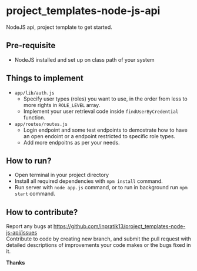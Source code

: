 # project_templates-node-js-api
NodeJS api, project template to get started.


## Pre-requisite
* NodeJS installed and set up on class path of your system

## Things to implement
* `app/lib/auth.js`
  * Specify user types (roles) you want to use, in the order from less to more rights in `ROLE_LEVEL` array.
  * Implement your user retrieval code inside `findUserByCredential` function.
* `app/routes/routes.js`
  * Login endpoint and some test endpoints to demostrate how to have an open endoint or a endpoint restricted to specific role types.
  * Add more endpoitns as per your needs.

## How to run?
* Open terminal in your project directory
* Install all required dependencies with `npm install` command.
* Run server with `node app.js` command, or to run in background run `npm start` command.

## How to contribute?
Report any bugs at https://github.com/inpratik13/project_templates-node-js-api/issues  
Contribute to code by creating new branch, and submit the pull request with detailed descriptions of improvements your code makes or the bugs fixed in it.


**Thanks**
